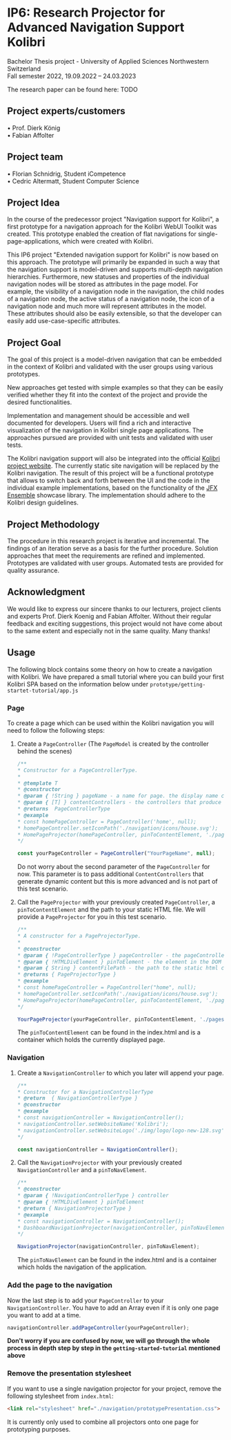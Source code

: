 # IP6: Research Projector for Advanced Navigation Support Kolibri
Bachelor Thesis project - University of Applied Sciences Northwestern Switzerland<br>
Fall semester 2022, 19.09.2022 – 24.03.2023<br>

The research paper can be found here: TODO

## Project experts/customers
• Prof. Dierk König<br>
• Fabian Affolter<br>

## Project team
• Florian Schnidrig, Student iCompetence<br>
• Cedric Altermatt, Student Computer Science<br>

## Project Idea
In the course of the predecessor project "Navigation support for Kolibri", a first prototype for a navigation approach for the Kolibri WebUI Toolkit  was created. This prototype enabled the creation of flat navigations for single-page-applications, which were created with Kolibri.

This IP6 project "Extended navigation support for Kolibri" is now based on this approach. The prototype will primarily be expanded in such a way that the navigation support is model-driven and supports multi-depth navigation hierarchies. Furthermore, new statuses and properties of the individual navigation nodes will be stored as attributes in the page model. For example, the visibility of a navigation node in the navigation, the child nodes of a navigation node, the active status of a navigation node, the icon of a navigation node and much more will represent attributes in the model. These attributes should also be easily extensible, so that the developer can easily add use-case-specific attributes.

## Project Goal
The goal of this project is a model-driven navigation that can be embedded in the context of Kolibri and validated with the user groups using various prototypes.

New approaches get tested with simple examples so that they can be easily verified whether they fit into the context of the project and provide the desired functionalities.

Implementation and management should be accessible and well documented for developers. Users will find a rich and interactive visualization of the navigation in Kolibri single page applications. The approaches pursued are provided with unit tests and validated with user tests.

The Kolibri navigation support will also be integrated into the official [Kolibri project website](https://webengineering-fhnw.github.io/Kolibri/index.html). The currently static site navigation will be replaced by the Kolibri navigation. The result of this project will be a functional prototype that allows to switch back and forth between the UI and the code in the individual example implementations, based on the functionality of the [JFX Ensemble](https://www.jfx-ensemble.com) showcase library. The implementation should adhere to the Kolibri design guidelines.

## Project Methodology
The procedure in this research project is iterative and incremental. The findings of an iteration serve as a basis for the further procedure. Solution approaches that meet the requirements are refined and implemented. Prototypes are validated with user groups. Automated tests are provided for quality assurance.

## Acknowledgment
We would like to express our sincere thanks to our lecturers, project clients and experts Prof. Dierk Koenig and Fabian Affolter. Without their regular feedback and exciting suggestions, this project would not have come about to the same extent and especially not in the same quality. Many thanks!

## Usage
The following block contains some theory on how to create a navigation with Kolibri. We have prepared a small tutorial where you can build your first Kolibri SPA based on the information below under `prototype/getting-startet-tutorial/app.js`
### Page
To create a page which can be used within the Kolibri navigation you will need to follow the following steps:
1. Create a `PageController` (The `PageModel` is created by the controller behind the scenes)
   ```Javascript
   /**
   * Constructor for a PageControllerType.
   *
   * @template T
   * @constructor
   * @param { !String } pageName - a name for page. the display name can be changed later, however the initial pageName must be unique as it will be set as the unchangeable hash that identifies the page. Mandatory
   * @param { [T] } contentControllers - the controllers that produce the dynamic content of this page.
   * @returns  PageControllerType
   * @example
   * const homePageController = PageController('home', null);
   * homePageController.setIconPath('./navigation/icons/house.svg');
   * HomePageProjector(homePageController, pinToContentElement, './pages/home/home.html');
   */
   ```
   ```Javascript
   const yourPageController = PageController("YourPageName", null);
   ```
   Do not worry about the second parameter of the `PageController` for now. This parameter is to pass additional `ContentControllers` that generate dynamic content but this is more advanced and is not part of this test scenario.


2. Call the `PageProjector` with your previously created `PageController`, a `pinToContentElement` and the path to your static HTML file. We will provide a `PageProjector` for you in this test scenario.
   ```Javascript
   /**
   * A constructor for a PageProjectorType.
   *
   * @constructor
   * @param { !PageControllerType } pageController - the pageController that controls the PageModelType we want to observe. Mandatory.
   * @param { !HTMLDivElement } pinToElement - the element in the DOM that we want to bind to append the pageContent. Mandatory.
   * @param { String } contentFilePath - the path to the static html content relative to index.html! Can be null.
   * @returns { PageProjectorType }
   * @example
   * const homePageController = PageController("home", null);
   * homePageController.setIconPath('./navigation/icons/house.svg');
   * HomePageProjector(homePageController, pinToContentElement, './pages/home/home.html');
   */
   ```
   ```Javascript
   YourPageProjector(yourPageController, pinToContentElement, './pages/yourPage/yourPage.html');
   ```
   The `pinToContentElement` can be found in the index.html and is a container which holds the currently displayed page.

### Navigation
1. Create a `NavigationController` to which you later will append your page.
   ```Javascript
   /**
   * Constructor for a NavigationControllerType
   * @return  { NavigationControllerType }
   * @constructor
   * @example
   * const navigationController = NavigationController();
   * navigationController.setWebsiteName('Kolibri');
   * navigationController.setWebsiteLogo('./img/logo/logo-new-128.svg');
   */
   ```
   ```Javascript
   const navigationController = NavigationController();
   ```

2. Call the `NavigationProjector` with your previously created `NavigationController` and a `pinToNavElement`.
   ```Javascript
   /**
   * @constructor
   * @param { !NavigationControllerType } controller
   * @param { !HTMLDivElement } pinToElement
   * @return { NavigationProjectorType }
   * @example
   * const navigationController = NavigationController();
   * DashboardNavigationProjector(navigationController, pinToNavElement);
   */
   ```
   ```Javascript
   NavigationProjector(navigationController, pinToNavElement);
   ```
   The `pinToNavElement` can be found in the index.html and is a container which holds the navigation of the application.

### Add the page to the navigation
Now the last step is to add your `PageController` to your `NavigationController`. You have to add an Array even if it is only one page you want to add at a time.
   ```Javascript
   navigationController.addPageController(yourPageController);
   ```

<b>Don't worry if you are confused by now, we will go through the whole process in depth step by step in the `getting-started-tutorial` mentioned above</b>

### Remove the presentation stylesheet
If you want to use a single navigation projector for your project, remove the following stylesheet from `index.html`:
 
```html
<link rel="stylesheet" href="./navigation/prototypePresentation.css">
```


It is currently only used to combine all projectors onto one page for prototyping purposes.
